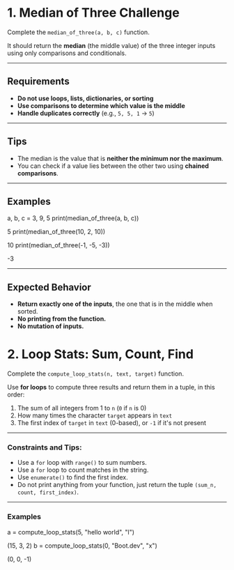 # 1. Median of Three Challenge

Complete the `median_of_three(a, b, c)` function.

It should return the **median** (the middle value) of the three integer inputs using only comparisons and conditionals.

---

## Requirements

- **Do not use loops, lists, dictionaries, or sorting**
- **Use comparisons to determine which value is the middle**
- **Handle duplicates correctly** (e.g., `5, 5, 1` → `5`)

---

## Tips

- The median is the value that is **neither the minimum nor the maximum**.
- You can check if a value lies between the other two using **chained comparisons**.

---

## Examples
a, b, c = 3, 9, 5
print(median_of_three(a, b, c))

5
print(median_of_three(10, 2, 10))

10
print(median_of_three(-1, -5, -3))

-3

---

## Expected Behavior

- **Return exactly one of the inputs**, the one that is in the middle when sorted.
- **No printing from the function.**
- **No mutation of inputs.**

# 2. Loop Stats: Sum, Count, Find

Complete the `compute_loop_stats(n, text, target)` function.  

Use **for loops** to compute three results and return them in a tuple, in this order:  

1. The sum of all integers from 1 to `n` (`0` if `n` is 0)  
2. How many times the character `target` appears in `text`  
3. The first index of `target` in `text` (0-based), or `-1` if it's not present  

---

### Constraints and Tips:
- Use a `for` loop with `range()` to sum numbers.  
- Use a `for` loop to count matches in the string.  
- Use `enumerate()` to find the first index.  
- Do not print anything from your function, just return the tuple `(sum_n, count, first_index)`.

---

### Examples
a = compute_loop_stats(5, "hello world", "l")

(15, 3, 2)
b = compute_loop_stats(0, "Boot.dev", "x")

(0, 0, -1)
